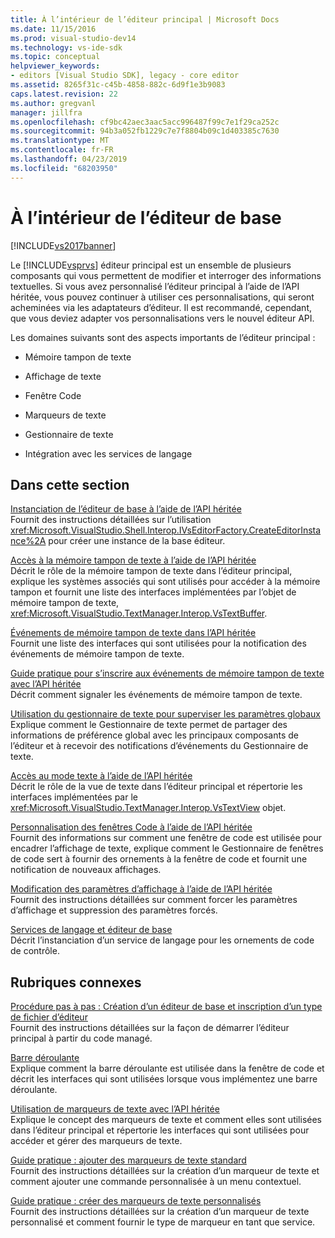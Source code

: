 ```yaml
---
title: À l’intérieur de l’éditeur principal | Microsoft Docs
ms.date: 11/15/2016
ms.prod: visual-studio-dev14
ms.technology: vs-ide-sdk
ms.topic: conceptual
helpviewer_keywords:
- editors [Visual Studio SDK], legacy - core editor
ms.assetid: 8265f31c-c45b-4858-882c-6d9f1e3b9083
caps.latest.revision: 22
ms.author: gregvanl
manager: jillfra
ms.openlocfilehash: cf9bc42aec3aac5acc996487f99c7e1f29ca252c
ms.sourcegitcommit: 94b3a052fb1229c7e7f8804b09c1d403385c7630
ms.translationtype: MT
ms.contentlocale: fr-FR
ms.lasthandoff: 04/23/2019
ms.locfileid: "68203950"
---
```

# <a name="inside-the-core-editor"></a>À l’intérieur de l’éditeur de base
[!INCLUDE[vs2017banner](../includes/vs2017banner.md)]

Le [!INCLUDE[vsprvs](../includes/vsprvs-md.md)] éditeur principal est un ensemble de plusieurs composants qui vous permettent de modifier et interroger des informations textuelles. Si vous avez personnalisé l’éditeur principal à l’aide de l’API héritée, vous pouvez continuer à utiliser ces personnalisations, qui seront acheminées via les adaptateurs d’éditeur. Il est recommandé, cependant, que vous deviez adapter vos personnalisations vers le nouvel éditeur API.  
  
 Les domaines suivants sont des aspects importants de l’éditeur principal :  
  
- Mémoire tampon de texte  
  
- Affichage de texte  
  
- Fenêtre Code  
  
- Marqueurs de texte  
  
- Gestionnaire de texte  
  
- Intégration avec les services de langage  
  
## <a name="in-this-section"></a>Dans cette section  
 [Instanciation de l’éditeur de base à l’aide de l’API héritée](../extensibility/instantiating-the-core-editor-by-using-the-legacy-api.md)  
 Fournit des instructions détaillées sur l’utilisation <xref:Microsoft.VisualStudio.Shell.Interop.IVsEditorFactory.CreateEditorInstance%2A> pour créer une instance de la base éditeur.  
  
 [Accès à la mémoire tampon de texte à l’aide de l’API héritée](../extensibility/accessing-the-text-buffer-by-using-the-legacy-api.md)  
 Décrit le rôle de la mémoire tampon de texte dans l’éditeur principal, explique les systèmes associés qui sont utilisés pour accéder à la mémoire tampon et fournit une liste des interfaces implémentées par l’objet de mémoire tampon de texte, <xref:Microsoft.VisualStudio.TextManager.Interop.VsTextBuffer>.  
  
 [Événements de mémoire tampon de texte dans l’API héritée](../extensibility/text-buffer-events-in-the-legacy-api.md)  
 Fournit une liste des interfaces qui sont utilisées pour la notification des événements de mémoire tampon de texte.  
  
 [Guide pratique pour s’inscrire aux événements de mémoire tampon de texte avec l’API héritée](../extensibility/how-to-register-for-text-buffer-events-with-the-legacy-api.md)  
 Décrit comment signaler les événements de mémoire tampon de texte.  
  
 [Utilisation du gestionnaire de texte pour superviser les paramètres globaux](../extensibility/using-the-text-manager-to-monitor-global-settings.md)  
 Explique comment le Gestionnaire de texte permet de partager des informations de préférence global avec les principaux composants de l’éditeur et à recevoir des notifications d’événements du Gestionnaire de texte.  
  
 [Accès au mode texte à l’aide de l’API héritée](../extensibility/accessing-thetext-view-by-using-the-legacy-api.md)  
 Décrit le rôle de la vue de texte dans l’éditeur principal et répertorie les interfaces implémentées par le <xref:Microsoft.VisualStudio.TextManager.Interop.VsTextView> objet.  
  
 [Personnalisation des fenêtres Code à l’aide de l’API héritée](../extensibility/customizing-code-windows-by-using-the-legacy-api.md)  
 Fournit des informations sur comment une fenêtre de code est utilisée pour encadrer l’affichage de texte, explique comment le Gestionnaire de fenêtres de code sert à fournir des ornements à la fenêtre de code et fournit une notification de nouveaux affichages.  
  
 [Modification des paramètres d’affichage à l’aide de l’API héritée](../extensibility/changing-view-settings-by-using-the-legacy-api.md)  
 Fournit des instructions détaillées sur comment forcer les paramètres d’affichage et suppression des paramètres forcés.  
  
 [Services de langage et éditeur de base](../extensibility/language-services-and-the-core-editor.md)  
 Décrit l’instanciation d’un service de langage pour les ornements de code de contrôle.  
  
## <a name="related-sections"></a>Rubriques connexes  
 [Procédure pas à pas : Création d’un éditeur de base et inscription d’un type de fichier d’éditeur](../extensibility/walkthrough-creating-a-core-editor-and-registering-an-editor-file-type.md)  
 Fournit des instructions détaillées sur la façon de démarrer l’éditeur principal à partir du code managé.  
  
 [Barre déroulante](../extensibility/drop-down-bar.md)  
 Explique comment la barre déroulante est utilisée dans la fenêtre de code et décrit les interfaces qui sont utilisées lorsque vous implémentez une barre déroulante.  
  
 [Utilisation de marqueurs de texte avec l’API héritée](../extensibility/using-text-markers-with-the-legacy-api.md)  
 Explique le concept des marqueurs de texte et comment elles sont utilisées dans l’éditeur principal et répertorie les interfaces qui sont utilisées pour accéder et gérer des marqueurs de texte.  
  
 [Guide pratique : ajouter des marqueurs de texte standard](../extensibility/how-to-add-standard-text-markers.md)  
 Fournit des instructions détaillées sur la création d’un marqueur de texte et comment ajouter une commande personnalisée à un menu contextuel.  
  
 [Guide pratique : créer des marqueurs de texte personnalisés](../extensibility/how-to-create-custom-text-markers.md)  
 Fournit des instructions détaillées sur la création d’un marqueur de texte personnalisé et comment fournir le type de marqueur en tant que service.
